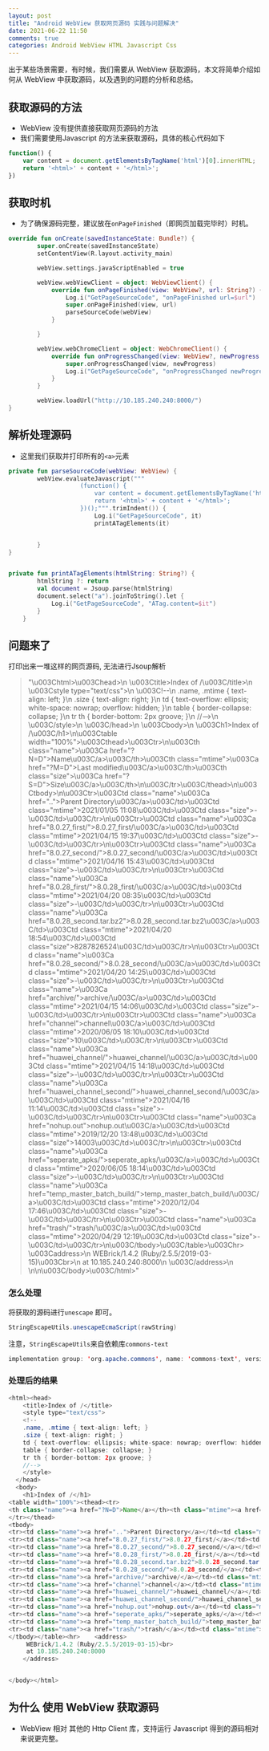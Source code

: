 ```yaml
---
layout: post
title: "Android WebView 获取网页源码 实践与问题解决"
date: 2021-06-22 11:50
comments: true
categories: Android WebView HTML Javascript Css 
---
```


出于某些场景需要，有时候，我们需要从 WebView 获取源码，本文将简单介绍如何从 WebView 中获取源码，以及遇到的问题的分析和总结。


## 获取源码的方法
  * WebView 没有提供直接获取网页源码的方法
  * 我们需要使用Javascript 的方法来获取源码，具体的核心代码如下

```javascript
function() {
    var content = document.getElementsByTagName('html')[0].innerHTML;
    return '<html>' + content + '</html>';
})
```
<!--more-->

## 获取时机
  * 为了确保源码完整，建议放在`onPageFinished`（即网页加载完毕时）时机。

```kotlin
override fun onCreate(savedInstanceState: Bundle?) {
        super.onCreate(savedInstanceState)
        setContentView(R.layout.activity_main)

        webView.settings.javaScriptEnabled = true

        webView.webViewClient = object: WebViewClient() {
            override fun onPageFinished(view: WebView?, url: String?) {
                Log.i("GetPageSourceCode", "onPageFinished url=$url")
                super.onPageFinished(view, url)
                parseSourceCode(webView)
            }

        }

        webView.webChromeClient = object: WebChromeClient() {
            override fun onProgressChanged(view: WebView?, newProgress: Int) {
                super.onProgressChanged(view, newProgress)
                Log.i("GetPageSourceCode", "onProgressChanged newProgress=$newProgress")
            }
        }

        webView.loadUrl("http://10.185.240.240:8000/")
}
```

## 解析处理源码

  * 这里我们获取并打印所有的`<a>`元素

```kotlin
private fun parseSourceCode(webView: WebView) {
        webView.evaluateJavascript("""
                    (function() {
                        var content = document.getElementsByTagName('html')[0].innerHTML;
                        return '<html>' + content + '</html>';
                    })();""".trimIndent()) {
						Log.i("GetPageSourceCode", it)
						printATagElements(it)


        }
}


private fun printATagElements(htmlString: String?) {
        htmlString ?: return
        val document = Jsoup.parse(htmlString)
        document.select("a").joinToString().let {
            Log.i("GetPageSourceCode", "ATag.content=$it")
        }
    }
```

## 问题来了

打印出来一堆这样的网页源码, 无法进行Jsoup解析

> "\u003Chtml>\u003Chead>\n    \u003Ctitle>Index of /\u003C/title>\n    \u003Cstyle type=\"text/css\">\n    \u003C!--\n    .name, .mtime { text-align: left; }\n    .size { text-align: right; }\n    td { text-overflow: ellipsis; white-space: nowrap; overflow: hidden; }\n    table { border-collapse: collapse; }\n    tr th { border-bottom: 2px groove; }\n    //-->\n    \u003C/style>\n  \u003C/head>\n  \u003Cbody>\n    \u003Ch1>Index of /\u003C/h1>\n\u003Ctable width=\"100%\">\u003Cthead>\u003Ctr>\n\u003Cth class=\"name\">\u003Ca href=\"?N=D\">Name\u003C/a>\u003C/th>\u003Cth class=\"mtime\">\u003Ca href=\"?M=D\">Last modified\u003C/a>\u003C/th>\u003Cth class=\"size\">\u003Ca href=\"?S=D\">Size\u003C/a>\u003C/th>\n\u003C/tr>\u003C/thead>\n\u003Ctbody>\n\u003Ctr>\u003Ctd class=\"name\">\u003Ca href=\"..\">Parent Directory\u003C/a>\u003C/td>\u003Ctd class=\"mtime\">2021/01/05 11:08\u003C/td>\u003Ctd class=\"size\">-\u003C/td>\u003C/tr>\n\u003Ctr>\u003Ctd class=\"name\">\u003Ca href=\"8.0.27_first/\">8.0.27_first/\u003C/a>\u003C/td>\u003Ctd class=\"mtime\">2021/04/15 19:37\u003C/td>\u003Ctd class=\"size\">-\u003C/td>\u003C/tr>\n\u003Ctr>\u003Ctd class=\"name\">\u003Ca href=\"8.0.27_second/\">8.0.27_second/\u003C/a>\u003C/td>\u003Ctd class=\"mtime\">2021/04/16 15:43\u003C/td>\u003Ctd class=\"size\">-\u003C/td>\u003C/tr>\n\u003Ctr>\u003Ctd class=\"name\">\u003Ca href=\"8.0.28_first/\">8.0.28_first/\u003C/a>\u003C/td>\u003Ctd class=\"mtime\">2021/04/20 08:35\u003C/td>\u003Ctd class=\"size\">-\u003C/td>\u003C/tr>\n\u003Ctr>\u003Ctd class=\"name\">\u003Ca href=\"8.0.28_second.tar.bz2\">8.0.28_second.tar.bz2\u003C/a>\u003C/td>\u003Ctd class=\"mtime\">2021/04/20 18:54\u003C/td>\u003Ctd class=\"size\">8287826524\u003C/td>\u003C/tr>\n\u003Ctr>\u003Ctd class=\"name\">\u003Ca href=\"8.0.28_second/\">8.0.28_second/\u003C/a>\u003C/td>\u003Ctd class=\"mtime\">2021/04/20 14:25\u003C/td>\u003Ctd class=\"size\">-\u003C/td>\u003C/tr>\n\u003Ctr>\u003Ctd class=\"name\">\u003Ca href=\"archive/\">archive/\u003C/a>\u003C/td>\u003Ctd class=\"mtime\">2021/04/15 14:06\u003C/td>\u003Ctd class=\"size\">-\u003C/td>\u003C/tr>\n\u003Ctr>\u003Ctd class=\"name\">\u003Ca href=\"channel\">channel\u003C/a>\u003C/td>\u003Ctd class=\"mtime\">2020/06/05 18:10\u003C/td>\u003Ctd class=\"size\">10\u003C/td>\u003C/tr>\n\u003Ctr>\u003Ctd class=\"name\">\u003Ca href=\"huawei_channel/\">huawei_channel/\u003C/a>\u003C/td>\u003Ctd class=\"mtime\">2021/04/15 14:18\u003C/td>\u003Ctd class=\"size\">-\u003C/td>\u003C/tr>\n\u003Ctr>\u003Ctd class=\"name\">\u003Ca href=\"huawei_channel_second/\">huawei_channel_second/\u003C/a>\u003C/td>\u003Ctd class=\"mtime\">2021/04/16 11:14\u003C/td>\u003Ctd class=\"size\">-\u003C/td>\u003C/tr>\n\u003Ctr>\u003Ctd class=\"name\">\u003Ca href=\"nohup.out\">nohup.out\u003C/a>\u003C/td>\u003Ctd class=\"mtime\">2019/12/20 13:48\u003C/td>\u003Ctd class=\"size\">14003\u003C/td>\u003C/tr>\n\u003Ctr>\u003Ctd class=\"name\">\u003Ca href=\"seperate_apks/\">seperate_apks/\u003C/a>\u003C/td>\u003Ctd class=\"mtime\">2020/06/05 18:14\u003C/td>\u003Ctd class=\"size\">-\u003C/td>\u003C/tr>\n\u003Ctr>\u003Ctd class=\"name\">\u003Ca href=\"temp_master_batch_build/\">temp_master_batch_build/\u003C/a>\u003C/td>\u003Ctd class=\"mtime\">2020/12/04 17:46\u003C/td>\u003Ctd class=\"size\">-\u003C/td>\u003C/tr>\n\u003Ctr>\u003Ctd class=\"name\">\u003Ca href=\"trash/\">trash/\u003C/a>\u003C/td>\u003Ctd class=\"mtime\">2020/04/29 12:19\u003C/td>\u003Ctd class=\"size\">-\u003C/td>\u003C/tr>\n\u003C/tbody>\u003C/table>\u003Chr>    \u003Caddress>\n     WEBrick/1.4.2 (Ruby/2.5.5/2019-03-15)\u003Cbr>\n     at 10.185.240.240:8000\n    \u003C/address>\n  \n\n\u003C/body>\u003C/html>"

### 怎么处理
将获取的源码进行`unescape` 即可。


```java
StringEscapeUtils.unescapeEcmaScript(rawString)
```

注意，`StringEscapeUtils`来自依赖库`commons-text`
```java
implementation group: 'org.apache.commons', name: 'commons-text', version: '1.9'
```

### 处理后的结果
```java
<html><head>
    <title>Index of /</title>
    <style type="text/css">
    <!--
    .name, .mtime { text-align: left; }
    .size { text-align: right; }
    td { text-overflow: ellipsis; white-space: nowrap; overflow: hidden; }
    table { border-collapse: collapse; }
    tr th { border-bottom: 2px groove; }
    //-->
    </style>
  </head>
  <body>
    <h1>Index of /</h1>
<table width="100%"><thead><tr>
<th class="name"><a href="?N=D">Name</a></th><th class="mtime"><a href="?M=D">Last modified</a></th><th class="size"><a href="?S=D">Size</a></th>
</tr></thead>
<tbody>
<tr><td class="name"><a href="..">Parent Directory</a></td><td class="mtime">2021/01/05 11:08</td><td class="size">-</td></tr>
<tr><td class="name"><a href="8.0.27_first/">8.0.27_first/</a></td><td class="mtime">2021/04/15 19:37</td><td class="size">-</td></tr>
<tr><td class="name"><a href="8.0.27_second/">8.0.27_second/</a></td><td class="mtime">2021/04/16 15:43</td><td class="size">-</td></tr>
<tr><td class="name"><a href="8.0.28_first/">8.0.28_first/</a></td><td class="mtime">2021/04/20 08:35</td><td class="size">-</td></tr>
<tr><td class="name"><a href="8.0.28_second.tar.bz2">8.0.28_second.tar.bz2</a></td><td class="mtime">2021/04/20 18:54</td><td class="size">8287826524</td></tr>
<tr><td class="name"><a href="8.0.28_second/">8.0.28_second/</a></td><td class="mtime">2021/04/20 14:25</td><td class="size">-</td></tr>
<tr><td class="name"><a href="archive/">archive/</a></td><td class="mtime">2021/04/15 14:06</td><td class="size">-</td></tr>
<tr><td class="name"><a href="channel">channel</a></td><td class="mtime">2020/06/05 18:10</td><td class="size">10</td></tr>
<tr><td class="name"><a href="huawei_channel/">huawei_channel/</a></td><td class="mtime">2021/04/15 14:18</td><td class="size">-</td></tr>
<tr><td class="name"><a href="huawei_channel_second/">huawei_channel_second/</a></td><td class="mtime">2021/04/16 11:14</td><td class="size">-</td></tr>
<tr><td class="name"><a href="nohup.out">nohup.out</a></td><td class="mtime">2019/12/20 13:48</td><td class="size">14003</td></tr>
<tr><td class="name"><a href="seperate_apks/">seperate_apks/</a></td><td class="mtime">2020/06/05 18:14</td><td class="size">-</td></tr>
<tr><td class="name"><a href="temp_master_batch_build/">temp_master_batch_build/</a></td><td class="mtime">2020/12/04 17:46</td><td class="size">-</td></tr>
<tr><td class="name"><a href="trash/">trash/</a></td><td class="mtime">2020/04/29 12:19</td><td class="size">-</td></tr>
</tbody></table><hr>    <address>
     WEBrick/1.4.2 (Ruby/2.5.5/2019-03-15)<br>
     at 10.185.240.240:8000
    </address>


</body></html>
```

## 为什么 使用 WebView 获取源码
  * WebView 相对 其他的 Http Client 库，支持运行 Javascript 得到的源码相对来说更完整。




